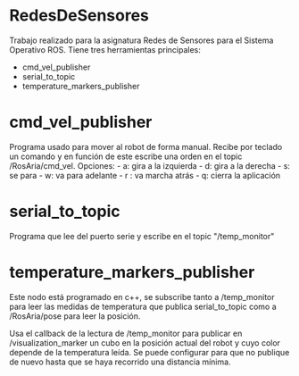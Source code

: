 # RedesDeSensores
Trabajo realizado para la asignatura Redes de Sensores para el Sistema Operativo ROS. Tiene tres herramientas principales: 
 - cmd_vel_publisher
 - serial_to_topic
 - temperature_markers_publisher

# cmd_vel_publisher
Programa usado para mover al robot de forma manual. Recibe por teclado un comando y en función de este escribe una orden en el topic /RosAria/cmd_vel. Opciones:
       - a: gira a la izquierda
       - d: gira a la derecha
       - s: se para
       - w: va para adelante
       - r : va marcha atrás
       - q: cierra la aplicación

# serial_to_topic
Programa que lee del puerto serie y escribe en el topic "/temp_monitor"

# temperature_markers_publisher
Este nodo está programado en c++, se subscribe tanto a /temp_monitor para leer las medidas de temperatura que publica serial_to_topic como a /RosAria/pose para leer la posición. 

Usa el callback de la lectura de /temp_monitor para publicar en /visualization_marker un cubo en la posición actual del robot y cuyo color depende de la temperatura leída. Se puede configurar para que no publique de nuevo hasta que se haya recorrido una distancia mínima.


